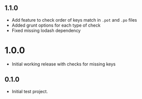 ## 1.1.0
* Add feature to check order of keys match in `.pot` and `.po` files
* Added grunt options for each type of check
* Fixed missing lodash dependency

# 1.0.0
* Initial working release with checks for missing keys

## 0.1.0
* Initial test project.
